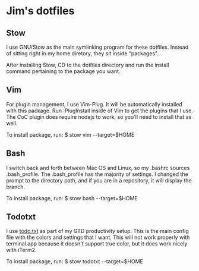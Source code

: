 # Jim's dotfiles

## Stow

I use GNU/Stow as the main symlinking program
for these dotfiles. Instead of sitting right in my
home diretory, they sit inside "packages".

After installing Stow, CD to the dotfiles directory and run
the install command pertaining to the package you want.

## Vim

For plugin management, I use Vim-Plug. It will be automatically
installed with this package. Run :PlugInstall inside of Vim to get
the plugins that I use. The CoC plugin does require nodejs to work,
so you'll need to install that as well.

To install package, run:
$ stow vim --target=$HOME

## Bash

I switch back and forth between Mac OS and Linux, so my .bashrc
sources .bash_profile. The .bash_profile has the majority of settings.
I changed the prompt to the directory path, and if you are in a repository,
it will display the branch.

To install package, run:
$ stow bash --target=$HOME

## Todotxt

I use [todo.txt](https://github.com/todotxt/todo.txt) as part of my GTD productivity setup.
This is the main config file with the colors and settings that I want. This will not work
properly with terminal.app because it doesn't support true color, but it does
work nicely with iTerm2.

To install package, run:
$ stow todotxt --target=$HOME
